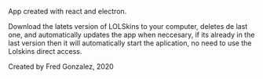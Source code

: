 App created with react and electron.

Download the latets version of LOLSkins to your computer, deletes de last one, and automatically updates the app when neccesary, if its already in the last version then it will automatically start the aplication, no need to use the Lolskins direct access.

Created by Fred Gonzalez, 2020

